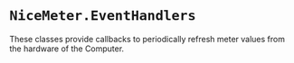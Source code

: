# `NiceMeter.EventHandlers`
These classes provide callbacks to periodically refresh meter values from the hardware of the Computer.
